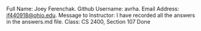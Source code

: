 Full Name: Joey Ferenchak.
Github Username: avrha.
Email Address: jf440918@ohio.edu.
Message to Instructor: I have recorded all the answers in the answers.md file.
Class: CS 2400, Section 107
Done

